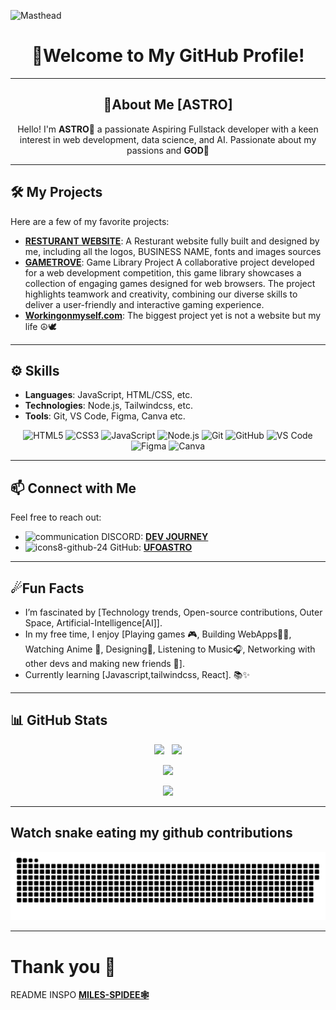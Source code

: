 ![Masthead](https://github.com/user-attachments/assets/a2fee120-e94f-4c25-a367-ac3bfa3b631f)

<div align="center">
 
 # 🌌Welcome to My GitHub Profile!

</div>

---
<div align="center">

## 🚀About Me [**ASTRO**]

Hello! I'm **ASTRO🌠** a passionate Aspiring Fullstack developer with a keen interest in web development, data science, and AI. 
Passionate about my passions and **GOD🙏**

</div>



---
## 🛠️ My Projects

Here are a few of my favorite projects:

- **[RESTURANT WEBSITE](https://jays-burger-project.vercel.app/)**: A Resturant website fully built and designed by me, including all the logos, BUSINESS NAME, fonts and images sources 
- **[GAMETROVE](https://gametrove.vercel.app/)**: Game Library Project
A collaborative project developed for a web development competition, this game library showcases a collection of engaging games designed for web browsers. The project highlights teamwork and creativity, combining our diverse skills to deliver a user-friendly and interactive gaming experience.
- **[Workingonmyself.com](#)**: The biggest project yet is not a website but my life ☮🕊

---
## ⚙️ Skills

- **Languages**: JavaScript, HTML/CSS, etc.
- **Technologies**: Node.js, Tailwindcss, etc.
- **Tools**: Git, VS Code, Figma, Canva etc.


<p align="center">
  <!-- Front-End -->
  <img src="https://img.shields.io/badge/HTML5-%23E34F26.svg?style=for-the-badge&logo=html5&logoColor=white" alt="HTML5" />
  <img src="https://img.shields.io/badge/CSS3-%231572B6.svg?style=for-the-badge&logo=css3&logoColor=white" alt="CSS3" />
  <img src="https://img.shields.io/badge/JavaScript-%23323330.svg?style=for-the-badge&logo=javascript&logoColor=%23F7DF1E" alt="JavaScript" />
  
  <!-- Back-End & Databases -->
  <img src="https://img.shields.io/badge/Node.js-%2343853D.svg?style=for-the-badge&logo=node.js&logoColor=white" alt="Node.js" />

  <!-- Other Tools -->
  <img src="https://img.shields.io/badge/Git-%23F05033.svg?style=for-the-badge&logo=git&logoColor=white" alt="Git" />
  <img src="https://img.shields.io/badge/GitHub-%23121011.svg?style=for-the-badge&logo=github&logoColor=white" alt="GitHub" />
  <img src="https://img.shields.io/badge/Visual_Studio_Code-%23007ACC.svg?style=for-the-badge&logo=vsco&logoColor=white" alt="VS Code" />
  <img src="https://img.shields.io/badge/Figma-%23F05033.svg?style=for-the-badge&logo=figma&logoColor=white" alt="Figma" />
  <img src="https://img.shields.io/badge/Canva-%23008ACC.svg?style=for-the-badge&logo=canva&logoColor=white" alt="Canva" />
</p>

---
## 📫 Connect with Me

Feel free to reach out:
- ![communication](https://github.com/user-attachments/assets/99bfe483-3e30-44b9-86c8-f35a6bc4cc03) DISCORD:
 [**DEV JOURNEY**](https://discord.gg/d8y5qD4uA2)
- ![icons8-github-24](https://github.com/user-attachments/assets/bd2979db-5048-404c-8262-f2b59bcf8f97)
GitHub: [**UFOASTRO**](https://github.com/UFOASTRO)

---
## ☄Fun Facts

- I’m fascinated by [Technology trends, Open-source contributions, Outer Space, Artificial-Intelligence[AI]].
- In my free time, I enjoy [Playing games 🎮, Building WebApps🐱‍🐉, Watching Anime 🎌, Designing🎨, Listening to Music🎧, Networking with other devs and making new friends 👋].
- Currently learning [Javascript,tailwindcss, React]. 📚✨

---
## 📊 **GitHub Stats**

<div align="center">

![](https://github-readme-stats.vercel.app/api?username=UFOASTRO&theme=omni&hide_border=false&include_all_commits=true&count_private=true) &nbsp;
![](https://github-readme-streak-stats.herokuapp.com/?user=UFOASTRO&theme=omni&hide_border=false)<br/>

![](https://github-readme-stats.vercel.app/api/top-langs/?username=UFOASTRO&theme=omni&hide_border=false&include_all_commits=true&count_private=true&layout=compact)

![](https://visitcount.itsvg.in/api?id=UFOASTRO&icon=8&color=5)
</div>

---
## Watch snake eating my github contributions 
 
![snake_gif](https://github.com/UFOASTRO/UFOASTRO/blob/output/github-snake-dark.svg)

---
# Thank you 👾
README INSPO [**MILES-SPIDEE🕸**](https://github.com/miles-spidee/miles-spidee/blob/main/README.md)
<!-- Thank you Miles🕸 -->
